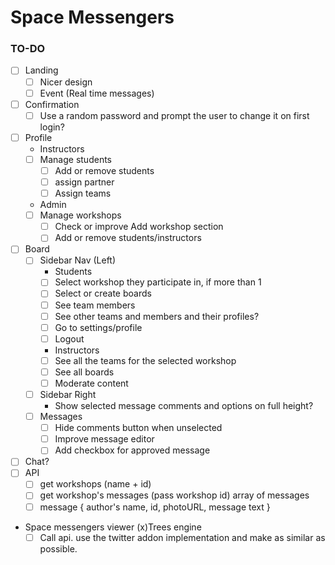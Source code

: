 # Space Messengers

### TO-DO

* [ ] Landing
	* [ ] Nicer design
	* [ ] Event (Real time messages)
* [ ] Confirmation
	* [ ] Use a random password and prompt the user to change it on first login?
* [ ] Profile
	* Instructors
	* [ ] Manage students
		* [ ] Add or remove students
		* [ ] assign partner
		* [ ] Assign teams
	* Admin
	* [ ] Manage workshops
		* [ ] Check or improve Add workshop section
		* [ ] Add or remove students/instructors
* [ ] Board
	* [ ] Sidebar Nav (Left)
		* Students
		* [ ] Select workshop they participate in, if more than 1
		* [ ] Select or create boards
		* [ ] See team members
		* [ ] See other teams and members and their profiles?
		* [ ] Go to settings/profile
		* [ ] Logout
		* Instructors
		* [ ] See all the teams for the selected workshop
		* [ ] See all boards
		* [ ] Moderate content
	* [ ] Sidebar Right
		* Show selected message comments and options on full height?
	* [ ] Messages
		* [ ] Hide comments button when unselected
		* [ ] Improve message editor
		* [ ] Add checkbox for approved message
* [ ] Chat?
* [ ] API
	* [ ] get workshops (name + id)
	* [ ] get workshop's messages (pass workshop id) array of messages
	* [ ] message { author's name, id, photoURL, message text }
* Space messengers viewer (x)Trees engine
	* [ ] Call api. use the twitter addon implementation and make as similar as possible. 	